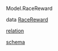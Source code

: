 Model.RaceReward

data [RaceReward](Model-RaceReward.html#t:RaceReward)

[relation](Model-RaceReward.html#v:relation)

[schema](Model-RaceReward.html#v:schema)
